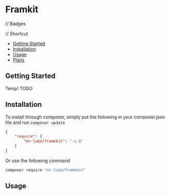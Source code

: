 # Framkit

// Badges

// Shortcut

* [Getting Started](#getting-started)
* [Installation](#installation)
* [Usage](#usage)
* [Plans](#plans)

## Getting Started

Temp! TODO

## Installation

To install through composer, simply put the following in your composer.json file and run `composer update`

```json
{
    "require": {
        "mr-luke/framekit": "~1.0"
    }
}
```
Or use the following command

```bash
composer require "mr-luke/framekit"
```

## Usage
